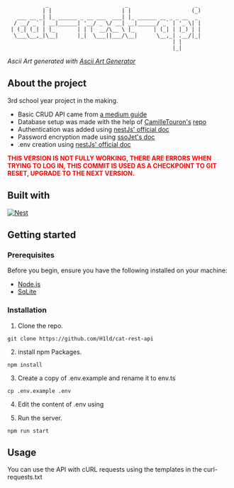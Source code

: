 ```
            _                        _                     _ 
           | |                      | |                   (_)
   ___ __ _| |_ ______ _ __ ___  ___| |_ ______ __ _ _ __  _ 
  / __/ _` | __|______| '__/ _ \/ __| __|______/ _` | '_ \| |
 | (_| (_| | |_       | | |  __/\__ \ |_      | (_| | |_) | |
  \___\__,_|\__|      |_|  \___||___/\__|      \__,_| .__/|_|
                                                    | |      
                                                    |_|      
```
_Ascii Art generated with [Ascii Art Generator](http://patorjk.com/software/taag/#p=display&f=Graffiti&t=Type%20Something%20)_

## About the project
3rd school year project in the making.
 * Basic CRUD API came from [a medium guide](https://mariusniemet20.medium.com/building-your-first-rest-api-with-nestjs-and-typeorm-and-test-it-with-postman-fb34ae9fa328)
 * Database setup was made with the help of [CamilleTouron's](https://github.com/CamilleTouron) [repo](https://github.com/CamilleTouron/todoapp)
 * Authentication was added using [nestJs' official doc](https://docs.nestjs.com/security/authentication?source=post_page-----4a347ce154b6---------------------------------------)
 * Password encryption made using [ssoJet's doc](https://ssojet.com/hashing/bcrypt-in-typescript/)
 * .env creation using [nestJs' official doc](https://docs.nestjs.com/techniques/configuration)


<span style="color:red"> <b>
THIS VERSION IS NOT FULLY WORKING, THERE ARE ERRORS WHEN TRYING TO LOG IN, THIS COMMIT IS USED AS A CHECKPOINT TO GIT RESET, UPGRADE TO THE NEXT VERSION.
</b> </span>

## Built with 
[![Nest][Nest.js]][Nest-url]


## Getting started

### Prerequisites

Before you begin, ensure you have the following installed on your machine:
* [Node.js](https://nodejs.org/en)
* [SqLite](https://sqlite.org/)

### Installation

1. Clone the repo.
```
git clone https://github.com/H1ld/cat-rest-api
```

2. install npm Packages.
```
npm install
```

3. Create a copy of .env.example and rename it to env.ts
```
cp .env.example .env
```

4. Edit the content of .env using

5. Run the server.
```
npm run start
```

## Usage

You can use the API with cURL requests using the templates in the curl-requests.txt


[Nest.js]: https://img.shields.io/badge/nestjs-E0234E?style=for-the-badge&logo=nestjs&logoColor=white
[Nest-url]: https://nestjs.com/